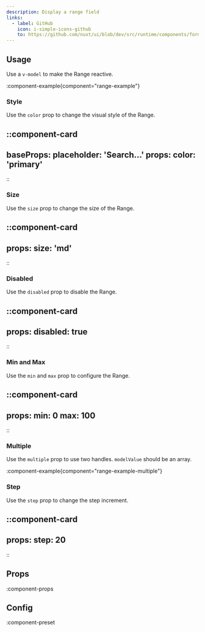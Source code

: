 ```yaml
---
description: Display a range field
links:
  - label: GitHub
    icon: i-simple-icons-github
    to: https://github.com/nuxt/ui/blob/dev/src/runtime/components/forms/Range.vue
---
```


## Usage

Use a `v-model` to make the Range reactive.

:component-example{component="range-example"}

### Style

Use the `color` prop to change the visual style of the Range.

::component-card
---
baseProps:
  placeholder: 'Search...'
props:
  color: 'primary'
---
::

### Size

Use the `size` prop to change the size of the Range.

::component-card
---
props:
  size: 'md'
---
::

### Disabled

Use the `disabled` prop to disable the Range.

::component-card
---
props:
  disabled: true
---
::

### Min and Max

Use the `min` and `max` prop to configure the Range.

::component-card
---
props:
  min: 0
  max: 100
---
::

### Multiple

Use the `multiple` prop to use two handles. `modelValue` should be an array.

:component-example{component="range-example-multiple"}

### Step

Use the `step` prop to change the step increment.

::component-card
---
props:
  step: 20
---
::

## Props

:component-props

## Config

:component-preset
